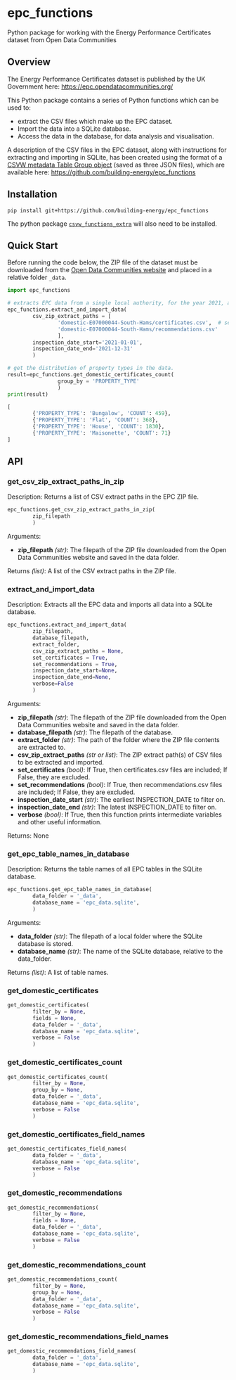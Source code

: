 # epc_functions
Python package for working with the Energy Performance Certificates dataset from Open Data Communities

## Overview

The Energy Performance Certificates dataset is published by the UK Government here: https://epc.opendatacommunities.org/

This Python package contains a series of Python functions which can be used to:
- extract the CSV files which make up the EPC dataset.
- Import the data into a SQLite database.
- Access the data in the database, for data analysis and visualisation.

A description of the CSV files in the EPC dataset, along with instructions for extracting and importing in SQLite, has been created using the format of a [CSVW metadata Table Group object](https://www.w3.org/TR/2015/REC-tabular-metadata-20151217/#table-groups) (saved as three JSON files), which are available here: https://github.com/building-energy/epc_functions

## Installation

`pip install git+https://github.com/building-energy/epc_functions`

The python package [`csvw_functions_extra`](https://github.com/stevenkfirth/csvw_functions_extra) will also need to be installed.

## Quick Start

Before running the code below, the ZIP file of the dataset must be downloaded from the [Open Data Communities website](https://epc.opendatacommunities.org/) and placed in a relative folder `_data`.

```python
import epc_functions

# extracts EPC data from a single local authority, for the year 2021, and import into database.
epc_functions.extract_and_import_data(
        csv_zip_extract_paths = [
                'domestic-E07000044-South-Hams/certificates.csv',  # see the function `get_csv_zip_extract_paths_in_zip` below.
                'domestic-E07000044-South-Hams/recommendations.csv'
                ],
        inspection_date_start='2021-01-01',
        inspection_date_end='2021-12-31'
        )

# get the distribution of property types in the data.
result=epc_functions.get_domestic_certificates_count(
                group_by = 'PROPERTY_TYPE'
                )
print(result)
```
```python
[
        {'PROPERTY_TYPE': 'Bungalow', 'COUNT': 459}, 
        {'PROPERTY_TYPE': 'Flat', 'COUNT': 368}, 
        {'PROPERTY_TYPE': 'House', 'COUNT': 1830}, 
        {'PROPERTY_TYPE': 'Maisonette', 'COUNT': 71}
]
```


## API

### get_csv_zip_extract_paths_in_zip

Description: Returns a list of CSV extract paths in the EPC ZIP file.

```python
epc_functions.get_csv_zip_extract_paths_in_zip(
        zip_filepath 
        )
```

Arguments:
- **zip_filepath** *(str)*: The filepath of the ZIP file downloaded from the Open Data Communities website and saved in the data folder.

Returns *(list)*: A list of the CSV extract paths in the ZIP file.


### extract_and_import_data

Description: Extracts all the EPC data and imports all data into a SQLite database.

```python
epc_functions.extract_and_import_data(
        zip_filepath,
        database_filepath,
        extract_folder,
        csv_zip_extract_paths = None,
        set_certificates = True,
        set_recommendations = True,
        inspection_date_start=None,
        inspection_date_end=None,
        verbose=False
        )
```

Arguments:
- **zip_filepath** *(str)*: The filepath of the ZIP file downloaded from the Open Data Communities website and saved in the data folder.
- **database_filepath** *(str)*: The filepath of the database.
- **extract_folder** *(str)*: The path of the folder where the ZIP file contents are extracted to.
- **csv_zip_extract_paths** *(str or list)*: The ZIP extract path(s) of CSV files to be extracted and imported.
- **set_certificates** *(bool)*: If True, then certificates.csv files are included; If False, they are excluded.
- **set_recommendations** *(bool)*: If True, then recommendations.csv files are included; If False, they are excluded.
- **inspection_date_start** *(str)*: The earliest INSPECTION_DATE to filter on.
- **inspection_date_end** *(str)*: The latest INSPECTION_DATE to filter on.
- **verbose** *(bool)*: If True, then this function prints intermediate variables and other useful information.

Returns: None


### get_epc_table_names_in_database

Description: Returns the table names of all EPC tables in the SQLite database.

```python
epc_functions.get_epc_table_names_in_database(
        data_folder = '_data',
        database_name = 'epc_data.sqlite',
        )
```

Arguments:
- **data_folder** *(str)*: The filepath of a local folder where the SQLite database is stored.
- **database_name** *(str)*: The name of the SQLite database, relative to the data_folder.

Returns *(list)*: A list of table names.


### get_domestic_certificates

```python
get_domestic_certificates(
        filter_by = None,  
        fields = None,  
        data_folder = '_data',
        database_name = 'epc_data.sqlite',
        verbose = False
        )
```


### get_domestic_certificates_count

```python
get_domestic_certificates_count(
        filter_by = None,
        group_by = None,
        data_folder = '_data',
        database_name = 'epc_data.sqlite',
        verbose = False
        )
```


### get_domestic_certificates_field_names

```python
get_domestic_certificates_field_names(
        data_folder = '_data',
        database_name = 'epc_data.sqlite',
        verbose = False
        )
```

### get_domestic_recommendations

```python
get_domestic_recommendations(
        filter_by = None,  
        fields = None, 
        data_folder = '_data',
        database_name = 'epc_data.sqlite',
        verbose = False
        )
```


### get_domestic_recommendations_count

```python
get_domestic_recommendations_count(
        filter_by = None,
        group_by = None,
        data_folder = '_data',
        database_name = 'epc_data.sqlite',
        verbose = False
        )
```


### get_domestic_recommendations_field_names


```python
get_domestic_recommendations_field_names(
        data_folder = '_data',
        database_name = 'epc_data.sqlite',
        )
```

